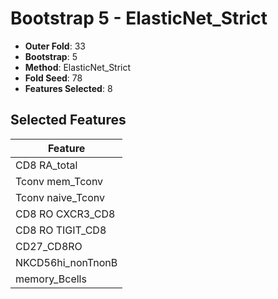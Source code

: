 # Bootstrap 5 - ElasticNet_Strict

- **Outer Fold**: 33
- **Bootstrap**: 5
- **Method**: ElasticNet_Strict
- **Fold Seed**: 78
- **Features Selected**: 8

## Selected Features

| Feature |
|---------|
| CD8 RA_total |
| Tconv mem_Tconv |
| Tconv naive_Tconv |
| CD8 RO CXCR3_CD8 |
| CD8 RO TIGIT_CD8 |
| CD27_CD8RO |
| NKCD56hi_nonTnonB |
| memory_Bcells |
